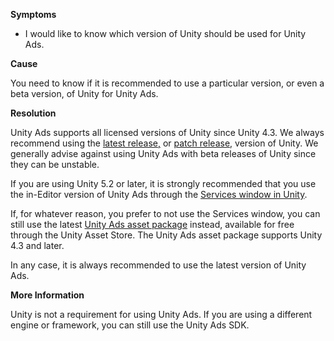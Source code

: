 

**Symptoms**


- I would like to know which version of Unity should be used for Unity Ads.



**Cause**



You need to know if it is recommended to use a particular version, or even a beta version, of Unity for Unity Ads.



**Resolution**



Unity Ads supports all licensed versions of Unity since Unity 4.3. We always recommend using the [latest release,](http://unity3d.com/get-unity/download/archive) or [patch release,](http://unity3d.com/unity/qa/patch-releases) version of Unity. We generally advise against using Unity Ads with beta releases of Unity since they can be unstable.



If you are using Unity 5.2 or later, it is strongly recommended that you use the in-Editor version of Unity Ads through the [Services window in Unity](http://docs.unity3d.com/Manual/UnityAdsHowTo.html).



If, for whatever reason, you prefer to not use the Services window, you can still use the latest [Unity Ads asset package](https://www.assetstore.unity3d.com/en/#!/content/21027) instead, available for free through the Unity Asset Store. The Unity Ads asset package supports Unity 4.3 and later.



In any case, it is always recommended to use the latest version of Unity Ads.



**More Information**



Unity is not a requirement for using Unity Ads. If you are using a different engine or framework, you can still use the Unity Ads SDK.

